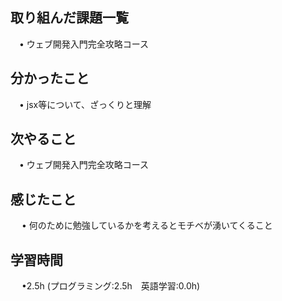 ## 取り組んだ課題一覧

 　• ウェブ開発入門完全攻略コース

## 分かったこと

 　• jsx等について、ざっくりと理解

## 次やること　
           
 　• ウェブ開発入門完全攻略コース

## 感じたこと

　 • 何のために勉強しているかを考えるとモチベが湧いてくること

## 学習時間

　 •2.5h (プログラミング:2.5h　英語学習:0.0h)
